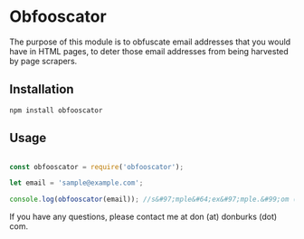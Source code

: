 # Obfooscator

The purpose of this module is to obfuscate email addresses that you would have in HTML pages, to deter those email addresses from being harvested by page scrapers. 

## Installation

`npm install obfooscator`

## Usage

```javascript

const obfooscator = require('obfooscator');

let email = 'sample@example.com';

console.log(obfooscator(email)); //s&#97;mple&#64;ex&#97;mple.&#99;om (may vary, obfuscation is randomized)
```

If you have any questions, please contact me at don (at) donburks (dot) com.

